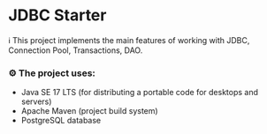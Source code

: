 # JDBC Starter

ℹ️ This project implements the main features of working with JDBC, Connection Pool, Transactions, DAO.

### ⚙️ The project uses:

- Java SE 17 LTS (for distributing a portable code for desktops and servers)
- Apache Maven (project build system)
- PostgreSQL database